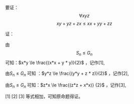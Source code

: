 要证： 
$$\forall x y z$$
$${x}{y}+{y}{z}+{z}{x} \le {x}{x}+{y}{y}+{z}{z}$$

证：

由
$$
S_n \leq G_n
$$
可知：$x*y \le \frac{(x*x + y * y)}{2}$ ，记作\[1\],

由$S_n \leq G_n$ 可知 ：$y*z \le \frac{(y*y + z * z)}{2}$ ，记作\[2\],

由$S_n \leq G_n$ 可知：$z*x \le \frac{(z*z + x*x)} {2}$ ，记作\[3\],

[1] [2] [3] 等式相加，可知原命题得证。